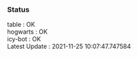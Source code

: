 ### Status


table : OK  
hogwarts : OK  
icy-bot : OK  
Latest Update : 2021-11-25 10:07:47.747584
